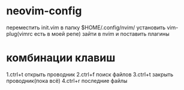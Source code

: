 # neovim-config
переместить init.vim в папку $HOME/.config/nvim/
установить vim-plug(vimrc есть в моей репе)
зайти в nvim и поставить плагины


# комбинации клавиш
1.ctrl+t открыть проводник
2.ctrl+f поиск файлов
3.ctrl+t закрыть проводник(пока всё) 
4.ctrl+r последние файлы
